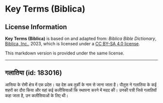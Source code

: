 # Key Terms (Biblica)

## License Information

**Key Terms (Biblica)** is based on and adapted from: _Biblica Bible Dictionary_, [Biblica, Inc.](https://www.biblica.com/), 2023, which is licensed under a [CC BY-SA 4.0 license](https://creativecommons.org/licenses/by-sa/4.0/legalcode.en).

This markdown version is provided under the same license.



--------------------------------

## गलातिया (id: 183016)

आसिया के रोमी क्षेत्र में एक प्रदेश। यह देश अब तुर्की के नाम से जाना जाता है। पौलुस ने गलातिया के कई शहरों का दौरा किया और वहां कई कलीसियाओं कि स्थापना करने में मदद की। उनकी पत्री जिसे गलातियों कहा जाता है, उन कलीसियाओं के लिए थी।



